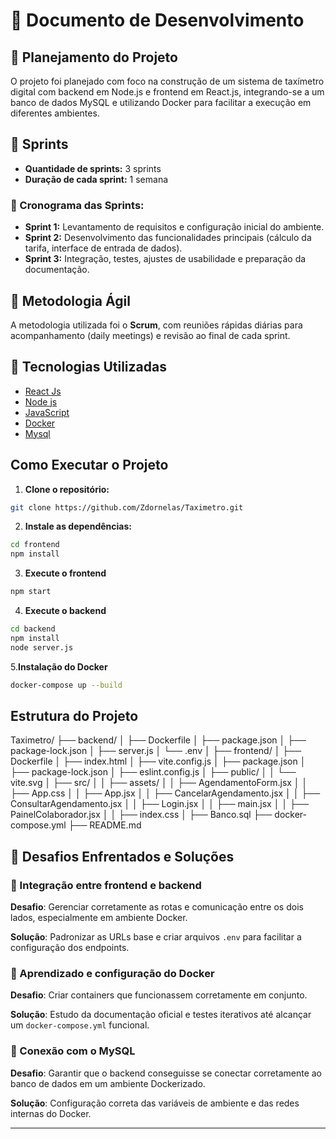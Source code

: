 # 🧪 Documento de Desenvolvimento

## 📅 Planejamento do Projeto

O projeto foi planejado com foco na construção de um sistema de taxímetro digital com backend em Node.js e frontend em React.js, integrando-se a um banco de dados MySQL e utilizando Docker para facilitar a execução em diferentes ambientes.

## 🚀 Sprints

- **Quantidade de sprints:** 3 sprints
- **Duração de cada sprint:** 1 semana

### 📌 Cronograma das Sprints:

- **Sprint 1:** Levantamento de requisitos e configuração inicial do ambiente.
- **Sprint 2:** Desenvolvimento das funcionalidades principais (cálculo da tarifa, interface de entrada de dados).
- **Sprint 3:** Integração, testes, ajustes de usabilidade e preparação da documentação.

## 🧭 Metodologia Ágil

A metodologia utilizada foi o **Scrum**, com reuniões rápidas diárias para acompanhamento (daily meetings) e revisão ao final de cada sprint.

## 🚀 Tecnologias Utilizadas

- [React Js](https://react.dev)
- [Node js](https://nodejs.org/pt)
- [JavaScript](https://developer.mozilla.org/pt-BR/docs/Web/JavaScript)
- [Docker](https://www.docker.com)
- [Mysql](https://www.mysql.com/products/workbench/)

## Como Executar o Projeto

1. **Clone o repositório:**

```bash
git clone https://github.com/Zdornelas/Taximetro.git
```

2. **Instale as dependências:**

```bash
cd frontend
npm install
```

3. **Execute o frontend**

```bash
npm start
```
4. **Execute o backend**

```bash
cd backend
npm install
node server.js
```
5.**Instalação do Docker**
```bash
docker-compose up --build
```

## Estrutura do Projeto
Taximetro/
├── backend/
│   ├── Dockerfile
│   ├── package.json
│   ├── package-lock.json
│   ├── server.js
│   └── .env
│
├── frontend/
│   ├── Dockerfile
│   ├── index.html
│   ├── vite.config.js
│   ├── package.json
│   ├── package-lock.json
│   ├── eslint.config.js
│   ├── public/
│   │   └── vite.svg
│   ├── src/
│   │   ├── assets/
│   │   ├── AgendamentoForm.jsx
│   │   ├── App.css
│   │   ├── App.jsx
│   │   ├── CancelarAgendamento.jsx
│   │   ├── ConsultarAgendamento.jsx
│   │   ├── Login.jsx
│   │   ├── main.jsx
│   │   ├── PainelColaborador.jsx
│   │   ├── index.css
│
├── Banco.sql
├── docker-compose.yml
├── README.md

## 🧩 Desafios Enfrentados e Soluções

### 🔧 Integração entre frontend e backend

**Desafio**: Gerenciar corretamente as rotas e comunicação entre os dois lados, especialmente em ambiente Docker.

**Solução**: Padronizar as URLs base e criar arquivos `.env` para facilitar a configuração dos endpoints.

### 🐳 Aprendizado e configuração do Docker

**Desafio**: Criar containers que funcionassem corretamente em conjunto.

**Solução**: Estudo da documentação oficial e testes iterativos até alcançar um `docker-compose.yml` funcional.

### 🔐 Conexão com o MySQL

**Desafio**: Garantir que o backend conseguisse se conectar corretamente ao banco de dados em um ambiente Dockerizado.

**Solução**: Configuração correta das variáveis de ambiente e das redes internas do Docker.

---